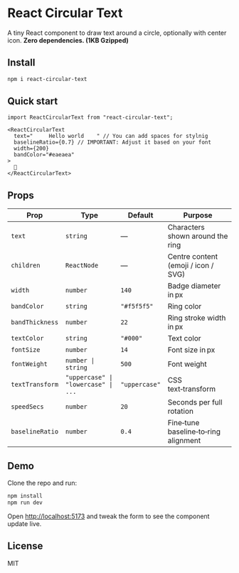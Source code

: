 # React Circular Text

A tiny React component to draw text around a circle, optionally with center icon. **Zero dependencies. (1KB Gzipped)**

## Install

```bash
npm i react-circular-text
```
## Quick start

```tsx
import ReactCircularText from "react-circular-text";

<ReactCircularText
  text="     Hello world    " // You can add spaces for stylnig
  baselineRatio={0.7} // IMPORTANT: Adjust it based on your font
  width={200}
  bandColor="#eaeaea"
>
  🚀
</ReactCircularText>
```

## Props

| Prop            | Type                                | Default                 | Purpose                              |
| --------------- | ----------------------------------- | ----------------------- | ------------------------------------ |
| `text`          | `string`                            | — | Characters shown around the ring     |
| `children`      | `ReactNode`                         | —                       | Centre content (emoji / icon / SVG)  |
| `width`         | `number`                            | `140`                   | Badge diameter in px                 |
| `bandColor`     | `string`                            | `"#f5f5f5"`             | Ring color                          |
| `bandThickness` | `number`                            | `22`                    | Ring stroke width in px              |
| `textColor`     | `string`                            | `"#000"`                | Text color                          |
| `fontSize`      | `number`                            | `14`                    | Font size in px                      |
| `fontWeight`    | `number \| string`                  | `500`                   | Font weight                          |
| `textTransform` | `"uppercase" \| "lowercase" \| ...` | `"uppercase"`           | CSS text‑transform                   |
| `speedSecs`     | `number`                            | `20`                    | Seconds per full rotation            |
| `baselineRatio` | `number`                            | `0.4`                   | Fine‑tune baseline‑to‑ring alignment |

## Demo

Clone the repo and run:

```bash
npm install
npm run dev
```

Open [http://localhost:5173](http://localhost:5173) and tweak the form to see the component update live.

## License

MIT
